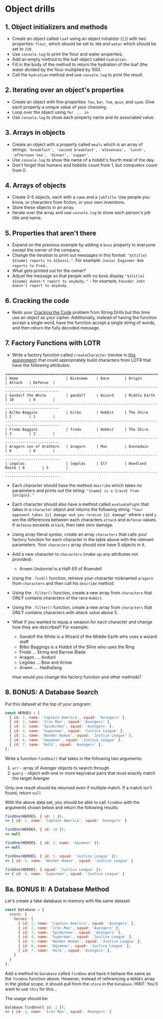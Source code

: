 # Object drills

## 1. Object initializers and methods

* Create an object called `loaf` using an object initializer (`{}`) with two properties: `flour`, which should be set to `300` and `water` which should be set to `210`.
* Use `console.log` to print the flour and water properties.
* Add an empty method to the loaf object called `hydration`.
* Fill in the body of the method to return the hydration of the loaf (the water divided by the flour multiplied by 100).
* Call the `hydration` method and use `console.log` to print the result.

## 2. Iterating over an object's properties

* Create an object with five properties: `foo`, `bar`, `fum`, `quux`, and `spam`. Give each property a unique value of your choosing.
* Loop over the object using `for ... in`
* Use `console.log` to show each property name and its associated value.

## 3. Arrays in objects

* Create an object with a property called `meals` which is an array of strings: `'breakfast', 'second breakfast', 'elevenses', 'lunch', 'afternoon tea', 'dinner', 'supper'`.
* Use `console.log` to show the name of a hobbit's fourth meal of the day.
* Don't forget that humans and hobbits count from 1, but computers count from 0.

## 4. Arrays of objects

* Create 3-5 objects, each with a `name` and a `jobTitle`. Use people you know, or characters from fiction, or your own inventions.
* Store these objects in an array.
* Iterate over the array and use `console.log` to show each person's job title and name.

## 5. Properties that aren't there

* Expand on the previous example by adding a `boss` property to everyone except the owner of the company.
* Change the iteration to print out messages in this format: `"${title} ${name} reports to ${boss}."`. For example: `Junior Engineer Bob reports to Fred.`.
* What gets printed out for the owner?
* Adjust the message so that people with no boss display `"${title} ${name} doesn't report to anybody."` - for example, `Founder John doesn't report to anybody.`

## 6. Cracking the code
* Redo your [Cracking the Code](function-drills-2.md#cracking-the-code) problem from String Drills but this time use an object as your cipher. Additionally, instead of having the function accept a single word, have the function accept a single string of words, and then return the fully decoded message.

## 7. Factory Functions with LOTR
*  Write a factory function called `createCharacter` (review in [this assignment](https://courses.thinkful.com/web-dev-001v1/assignment/2.6.4)) that could appropriately build characters from LOTR that have the following attributes:

```
===============================================================================================
| Name                      | Nickname    | Race       | Origin         | Attack   | Defense  |
-----------------------------------------------------------------------------------------------
| Gandalf the White         | gandalf     | Wizard     | Middle Earth   | 10       | 6        |
-----------------------------------------------------------------------------------------------
| Bilbo Baggins             | bilbo       | Hobbit     | The Shire      | 2        | 1        |
-----------------------------------------------------------------------------------------------
| Frodo Baggins             | frodo       | Hobbit     | The Shire      | 3        | 2        |
-----------------------------------------------------------------------------------------------
| Aragorn son of Arathorn   | aragorn     | Man        | Dunnedain      | 6        | 8        |
-----------------------------------------------------------------------------------------------
| Legolas                   | legolas     | Elf        | Woodland Realm | 8        | 5        |
-----------------------------------------------------------------------------------------------
```


* Each character should have the method `describe` which takes no parameters and prints out the string: `"{name} is a {race} from {origin}."`

* Each character should also have a method called `evaluateFight` that takes in a `character` object and returns the following string: `"Your opponent takes {x} damage and you receive {y} damage"` where `x` and `y` are the differences between each characters `attack` and `defense` values.  If `defense` exceeds `attack`, then take zero damage.

* Using array literal syntax, create an array `characters` that calls your factory function for each character in the table above with the relevant parameters.  Your `characters` array should now have 5 objects in it.

* Add a new character to `characters` (make up any attributes not provided):
  * Arwen Undomiel is a Half-Elf of Rivendell 
  
* Using the `.find()` function, retrieve your character nicknamed `aragorn` from `characters` and then call his `describe` method.

* Using the `.filter()` function, create a new array from `characters` that ONLY contains characters of the race `Hobbit`.

* Using the `.filter()` function, create a new array from `characters` that ONLY contains characters with attack value above 5.

* What if you wanted to equip a weapon for each character and change how they are described? For example:
  * Gandolf the White is a Wizard of the Middle Earth who uses a wizard staff
  * Bilbo Baggings is a Hobbit of the Shire who uses the Ring
  * Frodo ... String and Barrow Blade
  * Aragon .... Anduril
  * Legolas ... Bow and Arrow
  * Arwen .... Hadhafang

  How would you change the factory function and other methods?
  
## 8. BONUS: A Database Search

Put this dataset at the top of your program:

```javascript
const HEROES = [
  { id: 1, name: 'Captain America', squad: 'Avengers' },
  { id: 2, name: 'Iron Man', squad: 'Avengers' },
  { id: 3, name: 'Spiderman', squad: 'Avengers' },
  { id: 4, name: 'Superman', squad: 'Justice League' },
  { id: 5, name: 'Wonder Woman', squad: 'Justice League' },
  { id: 6, name: 'Aquaman', squad: 'Justice League' },
  { id: 7, name: 'Hulk', squad: 'Avengers' },
];
```

Write a function `findOne()` that takes in the following two arguments:

1. `arr` - array of Avenger objects to search through
2. `query` - object with one or more key/value pairs that must exactly match the target Avenger

Only one result should be returned even if multiple match. If a match isn't found, return `null`

With the above data set, you should be able to call `findOne` with the arguments shown below and return the following results:

```javascript
findOne(HEROES, { id: 1 });
=> { id: 1, name: 'Captain America', squad: 'Avengers' }

findOne(HEROES, { id: 10 });
=> null

findOne(HEROES, { id: 2, name: 'Aquaman' });
=> null

findOne(HEROES, { id: 5, squad: 'Justice League' });
=> { id: 5, name: 'Wonder Woman', squad: 'Justice League' }

findOne(HEROES, { squad: 'Justice League' });
=> { id: 4, name: 'Superman', squad: 'Justice League' }
```

## 8a. BONUS II: A Database Method

Let's create a fake database in memory with the same dataset:

```javascript
const Database = {
  store: {
    heroes: [
      { id: 1, name: 'Captain America', squad: 'Avengers' },
      { id: 2, name: 'Iron Man', squad: 'Avengers' },
      { id: 3, name: 'Spiderman', squad: 'Avengers' },
      { id: 4, name: 'Superman', squad: 'Justice League' },
      { id: 5, name: 'Wonder Woman', squad: 'Justice League' },
      { id: 6, name: 'Aquaman', squad: 'Justice League' },
      { id: 7, name: 'Hulk', squad: 'Avengers' },
    ]
  }
};
```

Add a method to `Database` called `findOne` and have it behave the same as the `findOne` function above. However, instead of referencing a `HEROES` array in the global scope, it should pull from the `store` in the `Database`.  HINT: You'll want to use `this` for this...

The usage should be:

```javascript
Database.findOne({ id: 2 });
=> { id: 2, name: 'Iron Man', squad: 'Avengers' }
```